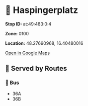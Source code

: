 # 🚉 Haspingerplatz


**Stop ID:** at:49:483:0:4

**Zone:** 0100

**Location:** 48.27690968, 16.40480016

[Open in Google Maps](https://www.google.com/maps?q=48.27690968,16.40480016)

## 🚆 Served by Routes

### 🚌 Bus
- 36A
- 36B